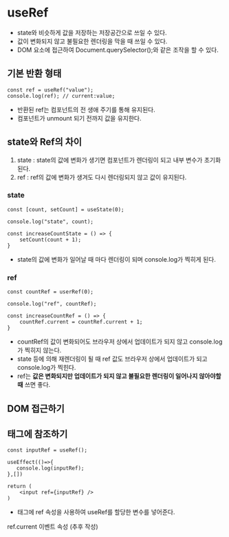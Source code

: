 # useRef

- state와 비슷하게 값을 저장하는 저장공간으로 쓰일 수 있다.
- 값이 변화되지 않고 불필요한 렌더링을 막을 때 쓰일 수 있다.
- DOM 요소에 접근하여 Document.querySelector();와 같은 조작을 할 수 있다.

## 기본 반환 형태

```react
const ref = useRef("value");
console.log(ref); // current:value;
```

- 반환된 ref는 컴포넌트의 전 생애 주기를 통해 유지된다.
- 컴포넌트가 unmount 되기 전까지 값을 유지한다.

## state와 Ref의 차이

1. state : state의 값에 변화가 생기면 컴포넌트가 렌더링이 되고 내부 변수가 초기화된다.
2. ref : ref의 값에 변화가 생겨도 다시 렌더링되지 않고 값이 유지된다.

### state

```react
const [count, setCount] = useState(0);

console.log("state", count);

const increaseCountState = () => {
    setCount(count + 1);
}
```

- state의 값에 변화가 일어날 때 마다 렌더링이 되며 console.log가 찍히게 된다.

### ref

```react
const countRef = userRef(0);

console.log("ref", countRef);

const increaseCountRef = () => {
    countRef.current = countRef.current + 1;
}
```

- countRef의 값이 변화되어도 브라우저 상에서 업데이트가 되지 않고 console.log가 찍히지 않는다.
- state 등에 의해 재렌더링이 될 때 ref 값도 브라우저 상에서 업데이트가 되고 console.log가 찍힌다.
- ref는 **값은 변화되지만 업데이트가 되지 않고 불필요한 렌더링이 일어나지 않아야할 때** 쓰면 좋다.

## DOM 접근하기

## 태그에 참조하기

```react
const inputRef = useRef();

useEffect(()=>{
   console.log(inputRef);
},[])

return (
    <input ref={inputRef} />
)
```

- 태그에 ref 속성을 사용하여 useRef를 할당한 변수를 넣어준다.

ref.current 이벤트 속성 (추후 작성)
